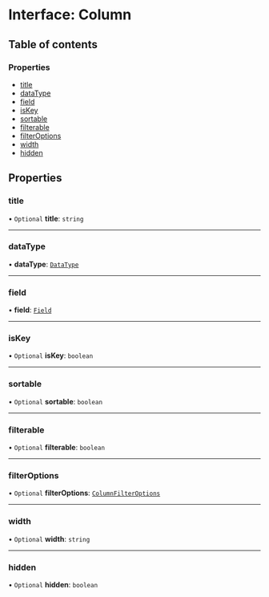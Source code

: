 # Interface: Column

## Table of contents

### Properties

- [title](Column.md#title)
- [dataType](Column.md#datatype)
- [field](Column.md#field)
- [isKey](Column.md#iskey)
- [sortable](Column.md#sortable)
- [filterable](Column.md#filterable)
- [filterOptions](Column.md#filteroptions)
- [width](Column.md#width)
- [hidden](Column.md#hidden)

## Properties

### title

• `Optional` **title**: `string`

___

### dataType

• **dataType**: [`DataType`](../enums/DataType.md)

___

### field

• **field**: [`Field`](../classes/Field.md)

___

### isKey

• `Optional` **isKey**: `boolean`

___

### sortable

• `Optional` **sortable**: `boolean`

___

### filterable

• `Optional` **filterable**: `boolean`

___

### filterOptions

• `Optional` **filterOptions**: [`ColumnFilterOptions`](ColumnFilterOptions.md)

___

### width

• `Optional` **width**: `string`

___

### hidden

• `Optional` **hidden**: `boolean`
